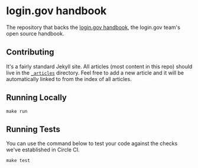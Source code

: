 # login.gov handbook

The repository that backs the [login.gov handbook](https://handbook.login.gov/),
the login.gov team's open source handbook.

## Contributing

It's a fairly standard Jekyll site. All articles (most content in this repo)
should live in the [`_articles`](_articles) directory. Feel free to add a new
article and it will be automatically linked to from the index of all articles.

## Running Locally

```
make run
```

## Running Tests

You can use the command below to test your code against the checks we've established in Circle CI.

```
make test
```
